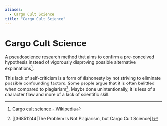 ```yaml
---
aliases:
  - Cargo Cult Science
title: "Cargo Cult Science"
---
```


# Cargo Cult Science

A pseudoscience research method that aims to confirm a pre-conceived hypothesis instead of vigorously disproving possible alternative explanations[^1].

This lack of self-criticism is a form of dishonesty by not striving to eliminate possible confounding factors. Some people argue that it is often belittled when compared to plagiarism[^2]. Maybe done unintentionally, it is less of a character flaw and more of a lack of scientific skill.

[^1]: [Cargo cult science - Wikipedia](https://en.wikipedia.org/wiki/Cargo_cult_science)
[^2]: [[36851244|The Problem Is Not Plagiarism, but Cargo Cult Science]]